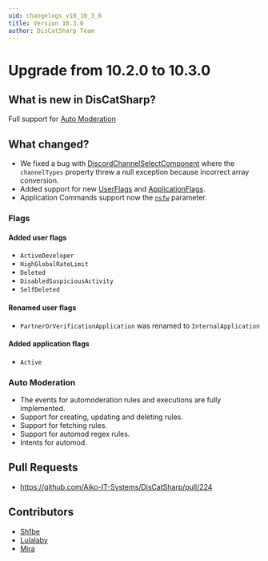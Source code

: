 ```yaml
---
uid: changelogs_v10_10_3_0
title: Version 10.3.0
author: DisCatSharp Team
---
```


# Upgrade from **10.2.0** to **10.3.0**

## What is new in DisCatSharp?

Full support for [Auto Moderation](https://support.discord.com/hc/en-us/articles/4421269296535)

## What changed?

-   We fixed a bug with [DiscordChannelSelectComponent](xref:DisCatSharp.Entities.DiscordChannelSelectComponent) where the `channelTypes` property threw a null exception because incorrect array conversion.
-   Added support for new [UserFlags](xref:DisCatSharp.Enums.UserFlags) and [ApplicationFlags](xref:DisCatSharp.Enums.ApplicationFlags).
-   Application Commands support now the [`nsfw`](https://support.discord.com/hc/en-us/articles/10123937946007) parameter.

### Flags

#### Added user flags

-   `ActiveDeveloper`
-   `HighGlobalRateLimit`
-   `Deleted`
-   `DisabledSuspiciousActivity`
-   `SelfDeleted`

#### Renamed user flags

-   `PartnerOrVerificationApplication` was renamed to `InternalApplication`

#### Added application flags

-   `Active`

### Auto Moderation

-   The events for automoderation rules and executions are fully implemented.
-   Support for creating, updating and deleting rules.
-   Support for fetching rules.
-   Support for automod regex rules.
-   Intents for automod.

## Pull Requests

-   https://github.com/Aiko-IT-Systems/DisCatSharp/pull/224

## Contributors

-   [Sh1be](https://github.com/xMaxximum)
-   [Lulalaby](https://github.com/Lulalaby)
-   [Mira](https://github.com/TheXorog)
